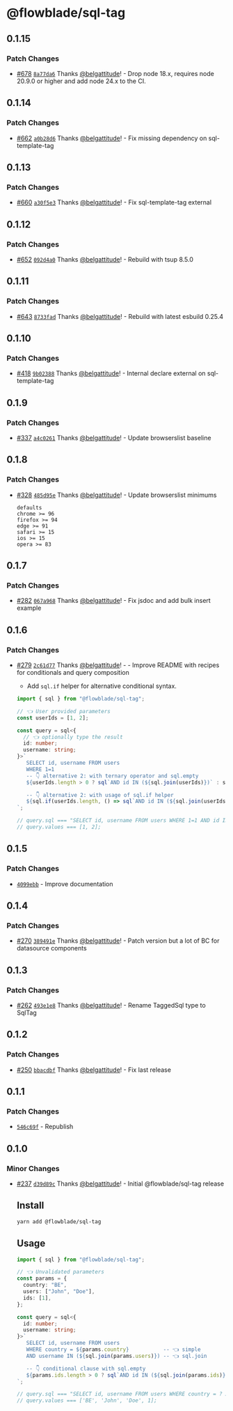 # @flowblade/sql-tag

## 0.1.15

### Patch Changes

- [#678](https://github.com/belgattitude/flowblade/pull/678) [`8a77da6`](https://github.com/belgattitude/flowblade/commit/8a77da6a2e12880e5655c3efdd7185822c99589a) Thanks [@belgattitude](https://github.com/belgattitude)! - Drop node 18.x, requires node 20.9.0 or higher and add node 24.x to the CI.

## 0.1.14

### Patch Changes

- [#662](https://github.com/belgattitude/flowblade/pull/662) [`a0b28d6`](https://github.com/belgattitude/flowblade/commit/a0b28d6091190cb81527f549df8e10f8a7e89b08) Thanks [@belgattitude](https://github.com/belgattitude)! - Fix missing dependency on sql-template-tag

## 0.1.13

### Patch Changes

- [#660](https://github.com/belgattitude/flowblade/pull/660) [`a30f5e3`](https://github.com/belgattitude/flowblade/commit/a30f5e3ce23d18e9a9291b9cf3dd319dd3e40786) Thanks [@belgattitude](https://github.com/belgattitude)! - Fix sql-template-tag external

## 0.1.12

### Patch Changes

- [#652](https://github.com/belgattitude/flowblade/pull/652) [`092d4a0`](https://github.com/belgattitude/flowblade/commit/092d4a055202723520ad49c507b2b66fac7739e3) Thanks [@belgattitude](https://github.com/belgattitude)! - Rebuild with tsup 8.5.0

## 0.1.11

### Patch Changes

- [#643](https://github.com/belgattitude/flowblade/pull/643) [`8733fad`](https://github.com/belgattitude/flowblade/commit/8733fada4a93582e499f5533755a033af2bc49f7) Thanks [@belgattitude](https://github.com/belgattitude)! - Rebuild with latest esbuild 0.25.4

## 0.1.10

### Patch Changes

- [#418](https://github.com/belgattitude/flowblade/pull/418) [`9b02388`](https://github.com/belgattitude/flowblade/commit/9b023886645a2f8ba86f1b90f21eaae46c54fb15) Thanks [@belgattitude](https://github.com/belgattitude)! - Internal declare external on sql-template-tag

## 0.1.9

### Patch Changes

- [#337](https://github.com/belgattitude/flowblade/pull/337) [`a4c0261`](https://github.com/belgattitude/flowblade/commit/a4c02616b082b244fc095ff97086a40f15545019) Thanks [@belgattitude](https://github.com/belgattitude)! - Update browserslist baseline

## 0.1.8

### Patch Changes

- [#328](https://github.com/belgattitude/flowblade/pull/328) [`485d95e`](https://github.com/belgattitude/flowblade/commit/485d95ee70b6af2a9ce32ee42420cd1cf8fbdd19) Thanks [@belgattitude](https://github.com/belgattitude)! - Update browserslist minimums

  ```
  defaults
  chrome >= 96
  firefox >= 94
  edge >= 91
  safari >= 15
  ios >= 15
  opera >= 83
  ```

## 0.1.7

### Patch Changes

- [#282](https://github.com/belgattitude/flowblade/pull/282) [`067a968`](https://github.com/belgattitude/flowblade/commit/067a968759302e5e5a70c45363754a77b1301f24) Thanks [@belgattitude](https://github.com/belgattitude)! - Fix jsdoc and add bulk insert example

## 0.1.6

### Patch Changes

- [#279](https://github.com/belgattitude/flowblade/pull/279) [`2c61d77`](https://github.com/belgattitude/flowblade/commit/2c61d77025259157fe2e4e4917f52682dcd578aa) Thanks [@belgattitude](https://github.com/belgattitude)! - - Improve README with recipes for conditionals and query composition
  - Add `sql.if` helper for alternative conditional syntax.

  ```typescript
  import { sql } from "@flowblade/sql-tag";

  // 👈 User provided parameters
  const userIds = [1, 2];

  const query = sql<{
    // 👈 optionally type the result
    id: number;
    username: string;
  }>`
     SELECT id, username FROM users
     WHERE 1=1
     -- 👇 alternative 2: with ternary operator and sql.empty
     ${userIds.length > 0 ? sql`AND id IN (${sql.join(userIds)})` : sql.empty}
  
     -- 👇 alternative 2: with usage of sql.if helper
     ${sql.if(userIds.length, () => sql`AND id IN (${sql.join(userIds)})`)}
  `;

  // query.sql === "SELECT id, username FROM users WHERE 1=1 AND id IN (?, ?)";
  // query.values === [1, 2];
  ```

## 0.1.5

### Patch Changes

- [`4099ebb`](https://github.com/belgattitude/flowblade/commit/4099ebb434deaa1094c27cda0247b35e2d5ee325) - Improve documentation

## 0.1.4

### Patch Changes

- [#270](https://github.com/belgattitude/flowblade/pull/270) [`389491e`](https://github.com/belgattitude/flowblade/commit/389491e37a918d441ac574aac3ebb0700ba02d79) Thanks [@belgattitude](https://github.com/belgattitude)! - Patch version but a lot of BC for datasource components

## 0.1.3

### Patch Changes

- [#262](https://github.com/belgattitude/flowblade/pull/262) [`493e1e8`](https://github.com/belgattitude/flowblade/commit/493e1e808b8435b7dbfa8ebc2a37d95d91710925) Thanks [@belgattitude](https://github.com/belgattitude)! - Rename TaggedSql type to SqlTag

## 0.1.2

### Patch Changes

- [#250](https://github.com/belgattitude/flowblade/pull/250) [`bbacdbf`](https://github.com/belgattitude/flowblade/commit/bbacdbff458c079df721db6241c3ff042c1c0e16) Thanks [@belgattitude](https://github.com/belgattitude)! - Fix last release

## 0.1.1

### Patch Changes

- [`546c69f`](https://github.com/belgattitude/flowblade/commit/546c69f7d52aa28ca0386b8076abc4ddd531afbb) - Republish

## 0.1.0

### Minor Changes

- [#237](https://github.com/belgattitude/flowblade/pull/237) [`d39d89c`](https://github.com/belgattitude/flowblade/commit/d39d89c88586fade87037081fa14d70e087b4017) Thanks [@belgattitude](https://github.com/belgattitude)! - Initial @flowblade/sql-tag release

  ## Install

  ```bash
  yarn add @flowblade/sql-tag
  ```

  ## Usage

  ```typescript
  import { sql } from "@flowblade/sql-tag";

  // 👈 Unvalidated parameters
  const params = {
    country: "BE",
    users: ["John", "Doe"],
    ids: [1],
  };

  const query = sql<{
    id: number;
    username: string;
  }>`
     SELECT id, username FROM users
     WHERE country = ${params.country}           -- 👈 simple
     AND username IN (${sql.join(params.users)}) -- 👈 sql.join
  
     -- 👇 conditional clause with sql.empty
     ${params.ids.length > 0 ? sql`AND id IN (${sql.join(params.ids)})` : sql.empty}
  `;

  // query.sql === "SELECT id, username FROM users WHERE country = ? AND username IN (?, ?) AND id IN (?)";
  // query.values === ['BE', 'John', 'Doe', 1];
  ```
